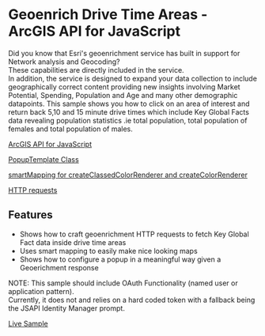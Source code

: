 # Geoenrich Drive Time Areas - ArcGIS API for JavaScript 

Did you know that Esri's geoenrichment service has built in support for Network analysis and Geocoding?  
These capabilities are directly included in the service.  
In addition, the service is designed to expand your data collection to include geographically 
correct content providing new insights involving Market Potential, Spending, Population and Age 
and many other demographic datapoints.  This sample
shows you how to click on an area of interest and return back 5,10 and 15 minute drive times which include 
Key Global Facts data revealing population statistics .ie total population, total population of females
 and total population of males.

[ArcGIS API for JavaScript](https://developers.arcgis.com/javascript/)

[PopupTemplate Class](https://developers.arcgis.com/javascript/jsapi/popuptemplate.html)

[smartMapping for createClassedColorRenderer and createColorRenderer](https://developers.arcgis.com/javascript/jsapi/esri.renderers.smartmapping-amd.html)

[HTTP requests](https://developers.arcgis.com/javascript/jsapi/esri.request-amd.html)

## Features

* Shows how to craft geoenrichment HTTP requests to fetch Key Global Fact data inside drive time areas 
* Uses smart mapping to easily make nice looking maps
* Shows how to configure a popup in a meaningful way given a Geoerichment response


NOTE: This sample should include OAuth Functionality (named user or application pattern).  
Currently, it does not and relies on a hard coded token with a fallback being the JSAPI Identity Manager prompt. 

[Live Sample](http://esri.github.io/developer-support/web-js/geoenrich-drivetimes/index.html)
